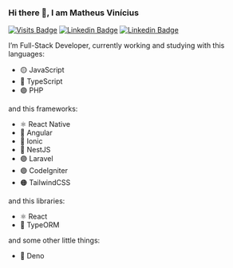 ### Hi there 👋, I am Matheus Vinícius

[![Visits Badge](https://badges.pufler.dev/visits/mtwzim/mtwzim?style=flat-square)](#) 
[![Linkedin Badge](https://img.shields.io/badge/-mtwzim-blue?style=flat-square&logo=Linkedin&logoColor=white&link=https://www.linkedin.com/in/mtwzim/)](https://www.linkedin.com/in/mtwzim/)
[![Linkedin Badge](https://img.shields.io/badge/-mtwzim@gmail.com-black?style=flat-square&logo=gmail&logoColor=brown&link=mailto:mtwzim@gmail.com)](mailto:mtwzim@gmail.com)

I’m Full-Stack Developer, currently working and studying with this languages: 
- :yellow_circle: JavaScript 
- :large_blue_circle: TypeScript
- :purple_circle: PHP

and this frameworks:
- ⚛️ React Native
- :large_blue_circle: Angular
- :large_blue_circle: Ionic
- :large_blue_circle: NestJS
- :purple_circle: Laravel
- :purple_circle: CodeIgniter
- :orange_circle: TailwindCSS

and this libraries:
- ⚛️ React
- :large_blue_circle: TypeORM

and some other little things:
- 🐊 Deno 
